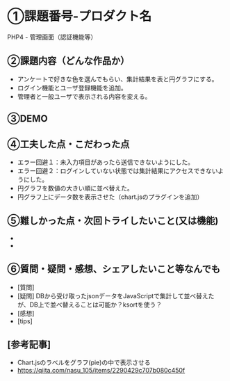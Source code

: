 # ①課題番号-プロダクト名
PHP4 - 管理画面（認証機能等）
## ②課題内容（どんな作品か）
- アンケートで好きな色を選んでもらい、集計結果を表と円グラフにする。
- ログイン機能とユーザ登録機能を追加。
- 管理者と一般ユーザで表示される内容を変える。
## ③DEMO

## ④工夫した点・こだわった点
- エラー回避１：未入力項目があったら送信できないようにした。
- エラー回避２：ログインしていない状態では集計結果にアクセスできないようにした。
- 円グラフを数値の大きい順に並べ替えた。
- 円グラフ上にデータ数を表示させた（chart.jsのプラグインを追加）
## ⑤難しかった点・次回トライしたいこと(又は機能)
- 
- 
## ⑥質問・疑問・感想、シェアしたいこと等なんでも
- [質問] 
- [疑問] DBから受け取ったjsonデータをJavaScriptで集計して並べ替えたが、DB上で並べ替えることは可能か？ksortを使う？
- [感想] 
- [tips] 
## [参考記事]
- Chart.jsのラベルをグラフ(pie)の中で表示させる
- https://qiita.com/nasu_105/items/2290429c707b080c450f
